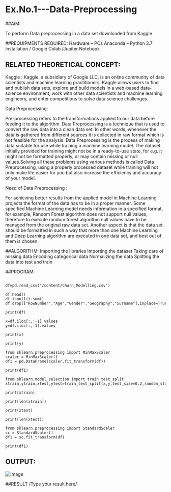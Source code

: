# Ex.No.1---Data-Preprocessing
##AIM:

To perform Data preprocessing in a data set downloaded from Kaggle

##REQUIPMENTS REQUIRED:
Hardware – PCs
Anaconda – Python 3.7 Installation / Google Colab /Jupiter Notebook

## RELATED THEORETICAL CONCEPT:

Kaggle :
Kaggle, a subsidiary of Google LLC, is an online community of data scientists and machine learning practitioners. Kaggle allows users to find and publish data sets, explore and build models in a web-based data-science environment, work with other data scientists and machine learning engineers, and enter competitions to solve data science challenges.

Data Preprocessing:

Pre-processing refers to the transformations applied to our data before feeding it to the algorithm. Data Preprocessing is a technique that is used to convert the raw data into a clean data set. In other words, whenever the data is gathered from different sources it is collected in raw format which is not feasible for the analysis.
Data Preprocessing is the process of making data suitable for use while training a machine learning model. The dataset initially provided for training might not be in a ready-to-use state, for e.g. it might not be formatted properly, or may contain missing or null values.Solving all these problems using various methods is called Data Preprocessing, using a properly processed dataset while training will not only make life easier for you but also increase the efficiency and accuracy of your model.

Need of Data Preprocessing :

For achieving better results from the applied model in Machine Learning projects the format of the data has to be in a proper manner. Some specified Machine Learning model needs information in a specified format, for example, Random Forest algorithm does not support null values, therefore to execute random forest algorithm null values have to be managed from the original raw data set.
Another aspect is that the data set should be formatted in such a way that more than one Machine Learning and Deep Learning algorithm are executed in one data set, and best out of them is chosen.


##ALGORITHM:
Importing the libraries
Importing the dataset
Taking care of missing data
Encoding categorical data
Normalizing the data
Splitting the data into test and train

##PROGRAM:
```import pandas as pd

df=pd.read_csv("/content/Churn_Modelling.csv")

df.head()
df.isnull().sum()
df.drop(["RowNumber","Age","Gender","Geography","Surname"],inplace=True,axis=1)

print(df)

x=df.iloc[:,:-1].values
y=df.iloc[:,-1].values

print(x)

print(y)

from sklearn.preprocessing import MinMaxScaler
scaler = MinMaxScaler()
df1 = pd.DataFrame(scaler.fit_transform(df))

print(df1)

from sklearn.model_selection import train_test_split
xtrain,ytrain,xtest,ytest=train_test_split(x,y,test_size=0.2,random_state=2)

print(xtrain)

print(len(xtrain))

print(xtest)

print(len(xtest))

from sklearn.preprocessing import StandardScaler
sc = StandardScaler()
df1 = sc.fit_transform(df)

print(df1)
```

## OUTPUT:

![image](https://user-images.githubusercontent.com/112338645/195976108-0bf30383-ed06-4cb4-8d84-bbefe4110cf3.png)


##RESULT
/Type your result here/
